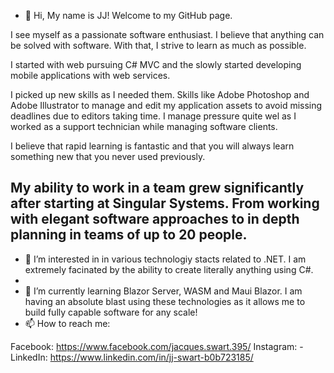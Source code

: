 - 👋 Hi, My name is JJ! Welcome to my GitHub page.

I see myself as a passionate software enthusiast. I believe that anything can be solved with software. 
With that, I strive to learn as much as possible. 

I started with web pursuing C# MVC and the slowly started developing mobile applications with web services. 

I picked up new skills as I needed them. Skills like Adobe Photoshop and Adobe Illustrator to manage and edit my application assets to avoid missing deadlines due to editors taking time. 
I manage pressure quite wel as I worked as a support technician while managing software clients. 

I believe that rapid learning is fantastic and that you will always learn something new that you never used previously.

My ability to work in a team grew significantly after starting at Singular Systems. From working with elegant software approaches to in depth planning in teams of up to 20 people.
- 
- 👀 I’m interested in in various technologiy stacts related to .NET. I am extremely facinated by the ability to create literally anything using C#.
- 
- 🌱 I’m currently learning Blazor Server, WASM and Maui Blazor. I am having an absolute blast using these technologies as it allows me to build fully capable software for any scale!
- 📫 How to reach me:

Facebook: https://www.facebook.com/jacques.swart.395/
Instagram: -
LinkedIn: https://www.linkedin.com/in/jj-swart-b0b723185/

<!---
jacswa/jacswa is a ✨ special ✨ repository because its `README.md` (this file) appears on your GitHub profile.
You can click the Preview link to take a look at your changes.
--->
